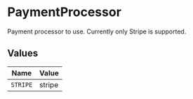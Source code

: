 # PaymentProcessor

Payment processor to use. Currently only Stripe is supported.


## Values

| Name     | Value    |
| -------- | -------- |
| `STRIPE` | stripe   |